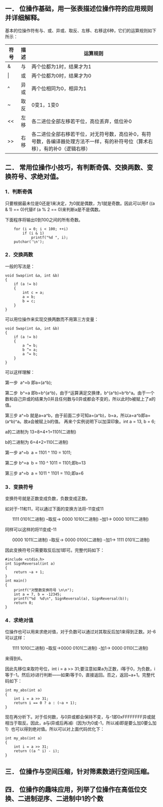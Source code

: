 ## 一． 位操作基础，用一张表描述位操作符的应用规则并详细解释。
基本的位操作符有与、或、异或、取反、左移、右移这6种，它们的运算规则如下所示：

符号|描述|运算规则
---|:--:|---
&  |与  |两个位都为1时，结果才为1
\| |或  |两个位都为0时，结果才为0
^  |异或 |两个位相同为0，相异为1
~  |取反 |0变1，1变0
<< |左移 |各二进位全部左移若干位，高位丢弃，低位补0
\>>|右移 |各二进位全部右移若干位，对无符号数，高位补0，有符号数，各编译器处理方法不一样，有的补符号位（算术右移），有的补0（逻辑右移）

## 二． 常用位操作小技巧，有判断奇偶、交换两数、变换符号、求绝对值。
### 1．判断奇偶
只要根据最未位是0还是1来决定，为0就是偶数，为1就是奇数。因此可以用if ((a & 1) == 0)代替if (a % 2 == 0)来判断a是不是偶数。

下面程序将输出0到100之间的所有奇数。

```
	for (i = 0; i < 100; ++i)
		if (i & 1)
			printf("%d ", i);
	putchar('\n');
```
### 2．交换两数
一般的写法是：
```
void Swap(int &a, int &b)
{
	if (a != b)
	{
		int c = a;
		a = b;
		b = c;
	}
}
```
可以用位操作来实现交换两数而不用第三方变量：
```
void Swap(int &a, int &b)
{
	if (a != b)
	{
		a ^= b;
		b ^= a;
		a ^= b;
	}
}
```
可以这样理解：

第一步  a^=b 即a=(a^b);

第二步  b^=a 即b=b^(a^b)，由于^运算满足交换律，b^(a^b)=b^b^a。由于一个数和自己异或的结果为0并且任何数与0异或都会不变的，所以此时b被赋上了a的值。

第三步 a^=b 就是a=a^b，由于前面二步可知a=(a^b)，b=a，所以a=a^b即a=(a^b)^a。故a会被赋上b的值。
再来个实例说明下以加深印象。int a = 13, b = 6;

a的二进制为 13=8+4+1=1101(二进制)

b的二进制为 6=4+2=110(二进制)

第一步 a^=b  a = 1101 ^ 110 = 1011;

第二步 b^=a  b = 110 ^ 1011 = 1101;即b=13

第三步 a^=b  a = 1011 ^ 1101 = 110;即a=6
### 3．变换符号
变换符号就是正数变成负数，负数变成正数。

如对于-11和11，可以通过下面的变换方法将-11变成11

      1111 0101(二进制) –取反-> 0000 1010(二进制) –加1-> 0000 1011(二进制)

同样可以这样的将11变成-11

      0000 1011(二进制) –取反-> 0000 0100(二进制) –加1-> 1111 0101(二进制)

因此变换符号只需要取反后加1即可。完整代码如下：
```  
#include <stdio.h>
int SignReversal(int a)
{
	return ~a + 1;
}
int main()
{
	printf("对整数变换符号 \n\n");
	int a = 7, b = -12345;
	printf("%d  %d\n", SignReversal(a), SignReversal(b));
	return 0;
}
```
### 4．求绝对值
位操作也可以用来求绝对值，对于负数可以通过对其取反后加1来得到正数。对-6可以这样：

      1111 1010(二进制) –取反->0000 0101(二进制) -加1-> 0000 0110(二进制)

来得到6。

因此先移位来取符号位，int i = a >> 31;要注意如果a为正数，i等于0，为负数，i等于-1。然后对i进行判断——如果i等于0，直接返回。否之，返回~a+1。完整代码如下：
```
int my_abs(int a)
{
	int i = a >> 31;
	return i == 0 ? a : (~a + 1);
}
```
现在再分析下。对于任何数，与0异或都会保持不变，与-1即0xFFFFFFFF异或就相当于取反。因此，a与i异或后再减i（因为i为0或-1，所以减i即是要么加0要么加1）也可以得到绝对值。所以可以对上面代码优化下：
```
int my_abs(int a)
{
	int i = a >> 31;
	return ((a ^ i) - i);
}
```
## 三． 位操作与空间压缩，针对筛素数进行空间压缩。

## 四． 位操作的趣味应用，列举了位操作在高低位交换、二进制逆序、二进制中1的个数
